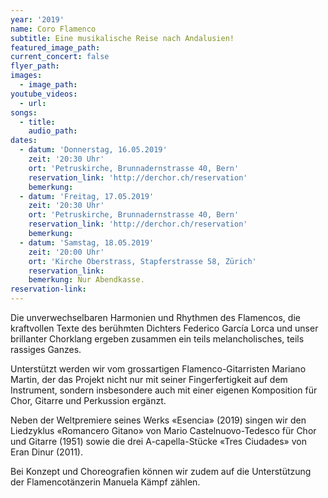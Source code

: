 ```yaml
---
year: '2019'
name: Coro Flamenco
subtitle: Eine musikalische Reise nach Andalusien!
featured_image_path:
current_concert: false
flyer_path:
images:
  - image_path:
youtube_videos:
  - url:
songs:
  - title:
    audio_path:
dates:
  - datum: 'Donnerstag, 16.05.2019'
    zeit: '20:30 Uhr'
    ort: 'Petruskirche, Brunnadernstrasse 40, Bern'
    reservation_link: 'http://derchor.ch/reservation'
    bemerkung:
  - datum: 'Freitag, 17.05.2019'
    zeit: '20:30 Uhr'
    ort: 'Petruskirche, Brunnadernstrasse 40, Bern'
    reservation_link: 'http://derchor.ch/reservation'
    bemerkung:
  - datum: 'Samstag, 18.05.2019'
    zeit: '20:00 Uhr'
    ort: 'Kirche Oberstrass, Stapferstrasse 58, Zürich'
    reservation_link:
    bemerkung: Nur Abendkasse.
reservation-link:
---
```


Die unverwechselbaren Harmonien und Rhythmen des Flamencos, die kraftvollen Texte des ber&uuml;hmten Dichters Federico Garc&iacute;a Lorca und unser brillanter Chorklang ergeben zusammen ein teils melancholisches, teils rassiges Ganzes.

Unterst&uuml;tzt werden wir vom grossartigen Flamenco-Gitarristen Mariano Martin, der das Projekt nicht nur mit seiner Fingerfertigkeit auf dem Instrument, sondern insbesondere auch mit einer eigenen Komposition f&uuml;r Chor, Gitarre und Perkussion erg&auml;nzt.

Neben der Weltpremiere seines Werks &laquo;Esencia&raquo; (2019) singen wir den Liedzyklus &laquo;Romancero Gitano&raquo; von Mario Castelnuovo-Tedesco f&uuml;r Chor und Gitarre (1951) sowie die drei A-capella-St&uuml;cke &laquo;Tres Ciudades&raquo; von Eran Dinur (2011).

Bei Konzept und Choreografien k&ouml;nnen wir zudem auf die Unterst&uuml;tzung der Flamencot&auml;nzerin Manuela K&auml;mpf z&auml;hlen.